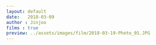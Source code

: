 ```yaml
---
layout: default
date:   2018-03-09
author : Jinjoo
films : true
preview: ../assets/images/film/2018-03-19-Photo_01.JPG
---
```

